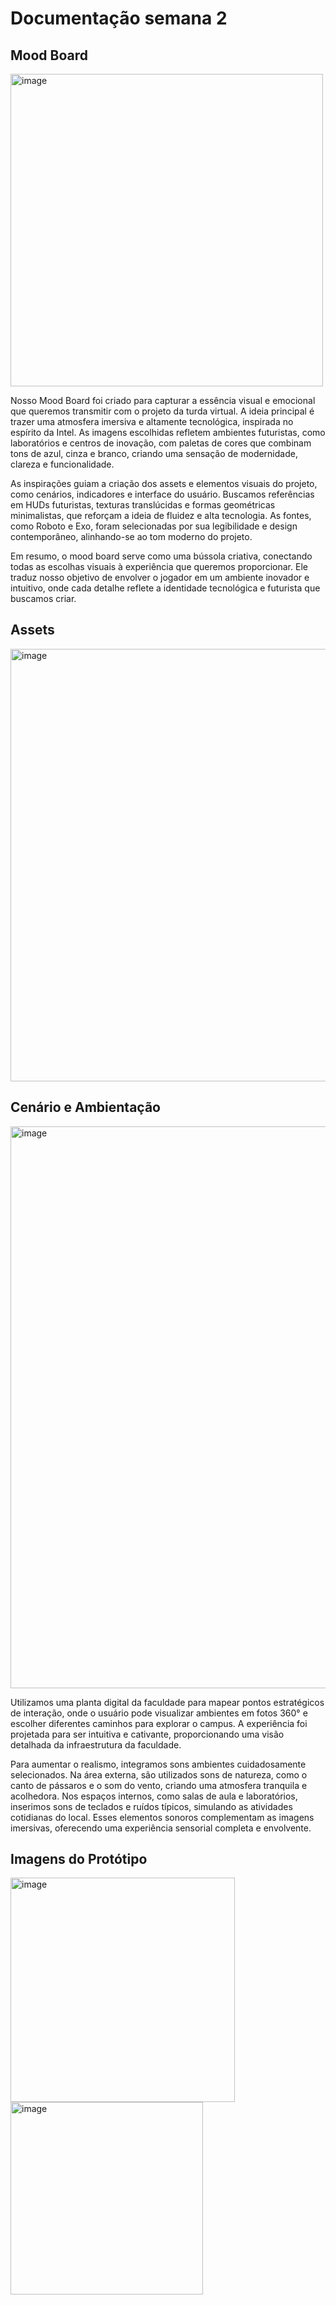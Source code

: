 # Documentação semana 2

## Mood Board

<img width="500" alt="image" src="https://github.com/user-attachments/assets/beb5f75a-58b3-40b0-b742-b9213129df9b">

Nosso Mood Board foi criado para capturar a essência visual e emocional que queremos transmitir com o projeto da turda virtual. A ideia principal é trazer uma atmosfera imersiva e altamente tecnológica, inspirada no espírito da Intel. As imagens escolhidas refletem ambientes futuristas, como laboratórios e centros de inovação, com paletas de cores que combinam tons de azul, cinza e branco, criando uma sensação de modernidade, clareza e funcionalidade.

As inspirações guiam a criação dos assets e elementos visuais do projeto, como cenários, indicadores e interface do usuário. Buscamos referências em HUDs futuristas, texturas translúcidas e formas geométricas minimalistas, que reforçam a ideia de fluidez e alta tecnologia. As fontes, como Roboto e Exo, foram selecionadas por sua legibilidade e design contemporâneo, alinhando-se ao tom moderno do projeto.

Em resumo, o mood board serve como uma bússola criativa, conectando todas as escolhas visuais à experiência que queremos proporcionar. Ele traduz nosso objetivo de envolver o jogador em um ambiente inovador e intuitivo, onde cada detalhe reflete a identidade tecnológica e futurista que buscamos criar.

## Assets
<img width="692" alt="image" src="https://github.com/user-attachments/assets/9f18b3bc-3ec2-45b9-ad16-3f30fe4735c5">

## Cenário e Ambientação

<img width="899" alt="image" src="https://github.com/user-attachments/assets/ef000920-a3a4-461c-bbd3-cb0df1b1560b">

Utilizamos uma planta digital da faculdade para mapear pontos estratégicos de interação, onde o usuário pode visualizar ambientes em fotos 360° e escolher diferentes caminhos para explorar o campus. A experiência foi projetada para ser intuitiva e cativante, proporcionando uma visão detalhada da infraestrutura da faculdade.

Para aumentar o realismo, integramos sons ambientes cuidadosamente selecionados. Na área externa, são utilizados sons de natureza, como o canto de pássaros e o som do vento, criando uma atmosfera tranquila e acolhedora. Nos espaços internos, como salas de aula e laboratórios, inserimos sons de teclados e ruídos típicos, simulando as atividades cotidianas do local. Esses elementos sonoros complementam as imagens imersivas, oferecendo uma experiência sensorial completa e envolvente.


## Imagens do Protótipo

<img width="359" alt="image" src="https://github.com/user-attachments/assets/abbfd65a-e8ae-4e49-9b24-474b45767776">
<img width="308" alt="image" src="https://github.com/user-attachments/assets/97f17f33-1e4b-4e50-9462-49d499d14146">
